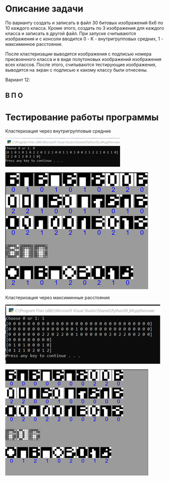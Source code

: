 # Описание задачи

По варианту создать и записать в файл 30 битовых изображений 6х6 по 10 каждого класса. Кроме этого, создать по 3 изображения для каждого класса и записать в другой файл. 
При запуске считываются изображения и с консоли вводится 0 - K - внутригрупповых средних, 1 - максиминное расстояние.

После кластеризации выводятся изображения с подписью номера присвоенного класса и в виде полутоновых изображений изображения всех классов. 
После этого,  считываются тестирующие изображения, выводятся на экран с подписью  к какому классу были отнесены.

Вариант 12:
## В П О 

# Тестирование работы программы

Кластеризация через внутригрупповые средние

![Тесты программы через внутригрупповые средние](../images/ClasterSolutution_1.png)

![Тесты программы через внутригрупповые средние](../images/ClasterSolutution_2.png)

Кластеризация через максиминные расстояния

![Тесты программы через максиминные расстояния](../images/ClasterSolutution_3.png)

![Тесты программы через максиминные расстояния](../images/ClasterSolutution_4.png)